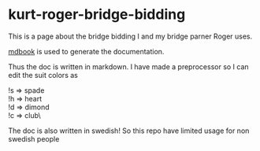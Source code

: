 # kurt-roger-bridge-bidding

This is a page about the bridge bidding I and my bridge parner Roger uses.

[mdbook](https://rust-lang.github.io/mdBook/) is used to generate the documentation.

Thus the doc is written in markdown.
I have made a preprocessor so I can edit the suit colors as

!s => spade\
!h => heart\
!d => dimond\
!c => club\

The doc is also written in swedish!
So this repo have limited usage for non swedish people
